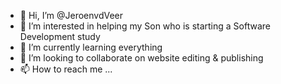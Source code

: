 - 👋 Hi, I’m @JeroenvdVeer
- 👀 I’m interested in helping my Son who is starting a Software Development study
- 🌱 I’m currently learning everything
- 💞️ I’m looking to collaborate on website editing & publishing
- 📫 How to reach me ...

<!---
JeroenvdVeer/JeroenvdVeer is a ✨ special ✨ repository because its `README.md` (this file) appears on your GitHub profile.
You can click the Preview link to take a look at your changes.
--->
